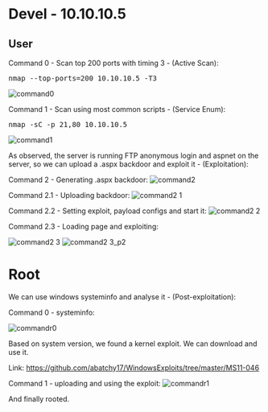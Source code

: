 # Devel - 10.10.10.5
## User

Command 0 - Scan top 200 ports with timing 3 - (Active Scan):
<pre>nmap --top-ports=200 10.10.10.5 -T3</pre>
![command0](https://user-images.githubusercontent.com/26724539/74437641-3c53f080-4e47-11ea-8b70-adc338037c0e.png)
    
Command 1 - Scan using most common scripts - (Service Enum):
<pre>nmap -sC -p 21,80 10.10.10.5</pre>
![command1](https://user-images.githubusercontent.com/26724539/74437642-3cec8700-4e47-11ea-8f98-5de7879d6109.png)    

As observed, the server is running FTP anonymous login and aspnet on the server, so we can upload a .aspx backdoor and exploit it - (Exploitation):

Command 2 - Generating .aspx backdoor:
![command2](https://user-images.githubusercontent.com/26724539/74437645-3d851d80-4e47-11ea-94e8-85b67aae70a0.png)

Command 2.1 - Uploading backdoor:
![command2 1](https://user-images.githubusercontent.com/26724539/74437646-3d851d80-4e47-11ea-84f4-5ab7b66bcf7e.png)

Command 2.2 - Setting exploit, payload configs and start it:
![command2 2](https://user-images.githubusercontent.com/26724539/74437647-3e1db400-4e47-11ea-8525-5d235d9ba8c8.png)     

Command 2.3 - Loading page and exploiting:

![command2 3](https://user-images.githubusercontent.com/26724539/74437649-3eb64a80-4e47-11ea-84ea-e3f239802aa7.png)
![command2 3_p2](https://user-images.githubusercontent.com/26724539/74437651-3eb64a80-4e47-11ea-8580-964eb3c3b923.png)
    
# Root

We can use windows systeminfo and analyse it  - (Post-exploitation):

Command 0 - systeminfo:

![commandr0](https://user-images.githubusercontent.com/26724539/74440806-72946e80-4e4d-11ea-9d27-99ebedf77ada.png)

Based on system version, we found a kernel exploit. We can download and use it.

Link: https://github.com/abatchy17/WindowsExploits/tree/master/MS11-046

Command 1 - uploading and using the exploit:
![commandr1](https://user-images.githubusercontent.com/26724539/74440813-732d0500-4e4d-11ea-8ed8-aa7a0377c9c4.png)

And finally rooted.
